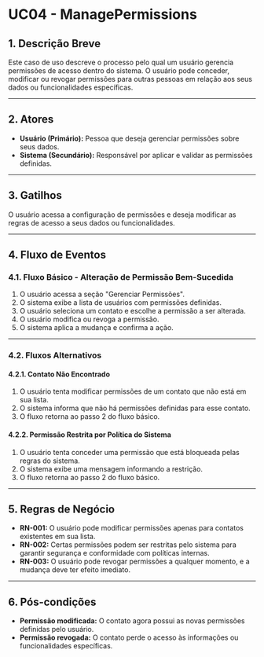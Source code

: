 # **UC04 - ManagePermissions**  

## **1. Descrição Breve**  
Este caso de uso descreve o processo pelo qual um usuário gerencia permissões de acesso dentro do sistema. O usuário pode conceder, modificar ou revogar permissões para outras pessoas em relação aos seus dados ou funcionalidades específicas.

---

## **2. Atores**  
- **Usuário (Primário):** Pessoa que deseja gerenciar permissões sobre seus dados.  
- **Sistema (Secundário):** Responsável por aplicar e validar as permissões definidas.  

---

## **3. Gatilhos**  
O usuário acessa a configuração de permissões e deseja modificar as regras de acesso a seus dados ou funcionalidades.  

---

## **4. Fluxo de Eventos**  

### **4.1. Fluxo Básico - Alteração de Permissão Bem-Sucedida**  
1. O usuário acessa a seção "Gerenciar Permissões".  
2. O sistema exibe a lista de usuários com permissões definidas.  
3. O usuário seleciona um contato e escolhe a permissão a ser alterada.  
4. O usuário modifica ou revoga a permissão.  
5. O sistema aplica a mudança e confirma a ação.  

---

### **4.2. Fluxos Alternativos**  

#### **4.2.1. Contato Não Encontrado**  
1. O usuário tenta modificar permissões de um contato que não está em sua lista.  
2. O sistema informa que não há permissões definidas para esse contato.  
3. O fluxo retorna ao passo 2 do fluxo básico.  

#### **4.2.2. Permissão Restrita por Política do Sistema**  
1. O usuário tenta conceder uma permissão que está bloqueada pelas regras do sistema.  
2. O sistema exibe uma mensagem informando a restrição.  
3. O fluxo retorna ao passo 2 do fluxo básico.  

---

## **5. Regras de Negócio**  

- **RN-001:** O usuário pode modificar permissões apenas para contatos existentes em sua lista.  
- **RN-002:** Certas permissões podem ser restritas pelo sistema para garantir segurança e conformidade com políticas internas.  
- **RN-003:** O usuário pode revogar permissões a qualquer momento, e a mudança deve ter efeito imediato.  

---

## **6. Pós-condições**  

- **Permissão modificada:** O contato agora possui as novas permissões definidas pelo usuário.  
- **Permissão revogada:** O contato perde o acesso às informações ou funcionalidades específicas.  
